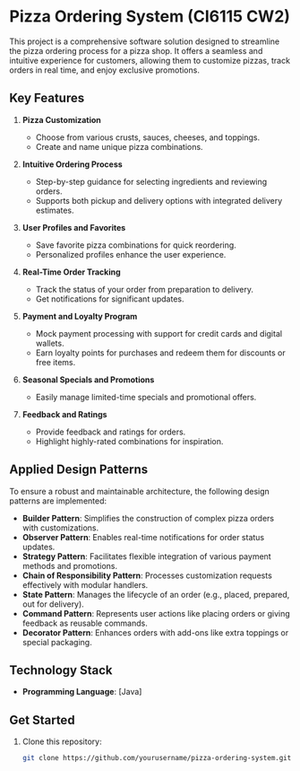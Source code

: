 # Pizza Ordering System  (CI6115 CW2)

This project is a comprehensive software solution designed to streamline the pizza ordering process for a pizza shop. It offers a seamless and intuitive experience for customers, allowing them to customize pizzas, track orders in real time, and enjoy exclusive promotions.  

## Key Features  
1. **Pizza Customization**  
   - Choose from various crusts, sauces, cheeses, and toppings.  
   - Create and name unique pizza combinations.  

2. **Intuitive Ordering Process**  
   - Step-by-step guidance for selecting ingredients and reviewing orders.  
   - Supports both pickup and delivery options with integrated delivery estimates.  

3. **User Profiles and Favorites**  
   - Save favorite pizza combinations for quick reordering.  
   - Personalized profiles enhance the user experience.  

4. **Real-Time Order Tracking**  
   - Track the status of your order from preparation to delivery.  
   - Get notifications for significant updates.  

5. **Payment and Loyalty Program**  
   - Mock payment processing with support for credit cards and digital wallets.  
   - Earn loyalty points for purchases and redeem them for discounts or free items.  

6. **Seasonal Specials and Promotions**  
   - Easily manage limited-time specials and promotional offers.  

7. **Feedback and Ratings**  
   - Provide feedback and ratings for orders.  
   - Highlight highly-rated combinations for inspiration.  

## Applied Design Patterns  
To ensure a robust and maintainable architecture, the following design patterns are implemented:  
- **Builder Pattern**: Simplifies the construction of complex pizza orders with customizations.  
- **Observer Pattern**: Enables real-time notifications for order status updates.  
- **Strategy Pattern**: Facilitates flexible integration of various payment methods and promotions.  
- **Chain of Responsibility Pattern**: Processes customization requests effectively with modular handlers.  
- **State Pattern**: Manages the lifecycle of an order (e.g., placed, prepared, out for delivery).  
- **Command Pattern**: Represents user actions like placing orders or giving feedback as reusable commands.  
- **Decorator Pattern**: Enhances orders with add-ons like extra toppings or special packaging.  

## Technology Stack  
- **Programming Language**: [Java]

## Get Started  
1. Clone this repository:  
   ```bash  
   git clone https://github.com/yourusername/pizza-ordering-system.git  

